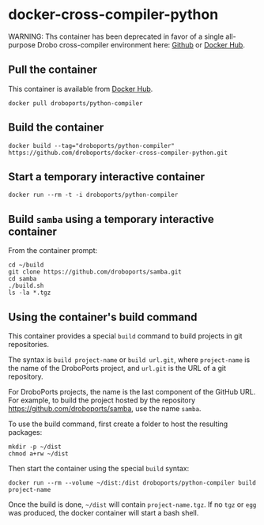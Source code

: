 # docker-cross-compiler-python

WARNING: Ths container has been deprecated in favor of a single all-purpose Drobo cross-compiler environment here: [Github](https://github.com/droboports/docker-cross-compiler) or [Docker Hub](https://registry.hub.docker.com/u/droboports/compiler/).

## Pull the container

This container is available from [Docker Hub](https://registry.hub.docker.com/u/droboports/python-compiler/).

```
docker pull droboports/python-compiler
```

## Build the container

```
docker build --tag="droboports/python-compiler" https://github.com/droboports/docker-cross-compiler-python.git
```

## Start a temporary interactive container

```
docker run --rm -t -i droboports/python-compiler
```

## Build `samba` using a temporary interactive container

From the container prompt:
```
cd ~/build
git clone https://github.com/droboports/samba.git
cd samba
./build.sh
ls -la *.tgz
```

## Using the container's build command

This container provides a special `build` command to build projects in git repositories.

The syntax is `build project-name` or `build url.git`, where `project-name` is the name of the DroboPorts project, and `url.git` is the URL of a git repository.

For DroboPorts projects, the name is the last component of the GitHub URL. For example, to build the project hosted by the repository https://github.com/droboports/samba, use the name `samba`.

To use the build command, first create a folder to host the resulting packages:
```
mkdir -p ~/dist
chmod a+rw ~/dist
```

Then start the container using the special `build` syntax:
```
docker run --rm --volume ~/dist:/dist droboports/python-compiler build project-name
```

Once the build is done, `~/dist` will contain `project-name.tgz`. If no `tgz` or `egg` was produced, the docker container will start a bash shell.

